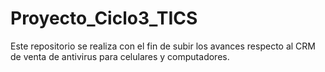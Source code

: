 # Proyecto_Ciclo3_TICS
Este repositorio se realiza con el fin de subir los avances respecto al CRM de venta de antivirus para celulares y computadores. 
